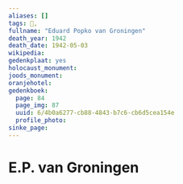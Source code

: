 ```yaml
---
aliases: []
tags: 👤, 
fullname: "Eduard Popko van Groningen"
death_year: 1942
death_date: 1942-05-03
wikipedia:
gedenkplaat: yes
holocaust_monument:
joods_monument:
oranjehotel:
gedenkboek:
  page: 84
  page_img: 87
  uuid: 6/4b0a6277-cb88-4843-b7c6-cb6d5cea154e
  profile_photo: 
sinke_page:
---
```


# E.P. van Groningen